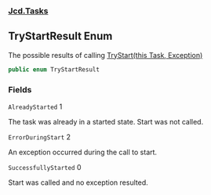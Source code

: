 ### [Jcd.Tasks](Jcd.Tasks.md 'Jcd.Tasks')

## TryStartResult Enum

The possible results of calling [TryStart(this Task, Exception)](Jcd.Tasks.TaskExtensions.TryStart(thisSystem.Threading.Tasks.Task,System.Exception).md 'Jcd.Tasks.TaskExtensions.TryStart(this System.Threading.Tasks.Task, System.Exception)')

```csharp
public enum TryStartResult
```
### Fields

<a name='Jcd.Tasks.TryStartResult.AlreadyStarted'></a>

`AlreadyStarted` 1

The task was already in a started state. Start was not called.

<a name='Jcd.Tasks.TryStartResult.ErrorDuringStart'></a>

`ErrorDuringStart` 2

An exception occurred during the call to start.

<a name='Jcd.Tasks.TryStartResult.SuccessfullyStarted'></a>

`SuccessfullyStarted` 0

Start was called and no exception resulted.